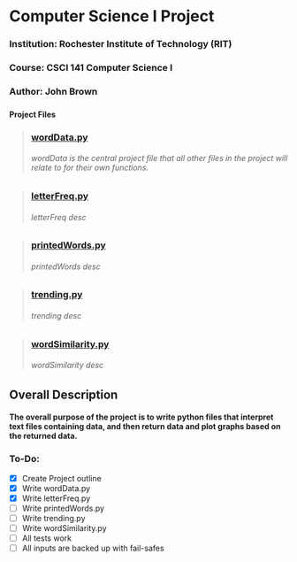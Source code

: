# Computer Science I Project
### Institution: Rochester Institute of Technology (RIT)
### Course: CSCI 141 Computer Science I
### Author: John Brown
###
**Project Files**
> ### [wordData.py](wordData.py)
> ###### wordData is the central project file that all other files in the project will relate to for their own functions.

> ### [letterFreq.py](letterFreq.py) 
> ###### letterFreq desc

> ### [printedWords.py](printedWords.py)
> ###### printedWords desc

> ### [trending.py](trending.py)
> ###### trending desc

> ### [wordSimilarity.py](wordSimilarity.py)
> ###### wordSimilarity desc

###
## Overall Description
#### The overall purpose of the project is to write python files that interpret text files containing data, and then return data and plot graphs based on the returned data.

### To-Do:
- [x] Create Project outline
- [x] Write wordData.py
- [x] Write letterFreq.py
- [ ] Write printedWords.py
- [ ] Write trending.py
- [ ] Write wordSimilarity.py
- [ ] All tests work
- [ ] All inputs are backed up with fail-safes